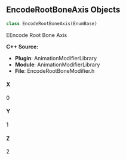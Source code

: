 ## EncodeRootBoneAxis Objects

```python
class EncodeRootBoneAxis(EnumBase)
```

EEncode Root Bone Axis

**C++ Source:**

- **Plugin**: AnimationModifierLibrary
- **Module**: AnimationModifierLibrary
- **File**: EncodeRootBoneModifier.h

<a id="unreal.EncodeRootBoneAxis.X"></a>

#### X

0

<a id="unreal.EncodeRootBoneAxis.Y"></a>

#### Y

1

<a id="unreal.EncodeRootBoneAxis.Z"></a>

#### Z

2

<a id="unreal.GenerateStaticMeshLODProcess_MeshGeneratorModes"></a>